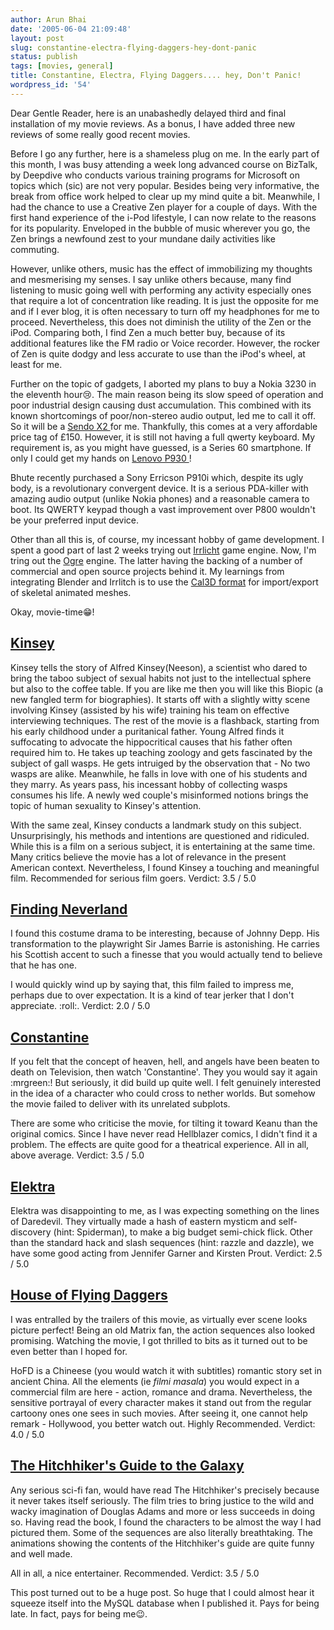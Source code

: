 ```yaml
---
author: Arun Bhai
date: '2005-06-04 21:09:48'
layout: post
slug: constantine-electra-flying-daggers-hey-dont-panic
status: publish
tags: [movies, general]
title: Constantine, Electra, Flying Daggers.... hey, Don't Panic!
wordpress_id: '54'
---
```


Dear Gentle Reader, here is an unabashedly delayed third and final installation of my movie reviews. As a bonus, I have added three new reviews of some really good recent movies.

Before I go any further, here is a shameless plug on me. In the early part of this month, I was busy attending a week long advanced course on BizTalk, by Deepdive who conducts various training programs for Microsoft on topics which (sic) are not very popular. Besides being very informative, the break from office work helped to clear up my mind quite a bit. Meanwhile, I had the chance to use a Creative Zen player for a couple of days. With the first hand experience of the i-Pod lifestyle, I can now relate to the  reasons for its popularity. Enveloped in the bubble of music wherever you go, the  Zen brings a newfound zest to your mundane daily activities like commuting.

However, unlike others, music has the effect of immobilizing my thoughts and mesmerising my senses. I say unlike others because, many find listening to music going well with performing any activity especially ones that require a lot of  concentration like reading. It is just the opposite for me and if I ever blog, it is often necessary to turn off my headphones for me to proceed. Nevertheless, this does not diminish the utility of the Zen or the iPod. Comparing both, I find Zen a much better buy, because of its additional features like the FM radio or Voice recorder. However, the rocker of Zen is quite dodgy and less accurate to use than the iPod's wheel, at least for me.

Further on the topic of gadgets, I aborted my plans to buy a Nokia 3230 in  the  eleventh hour:cry:. The main reason being its slow speed of operation and poor industrial design causing dust accumulation. This combined with its known shortcomings of poor/non-stereo audio output, led me to call it off. So it will be a  <a href="http://www.sendo.com/Sendo/ImageGallery/SendoX2ImageGallery.htm">Sendo X2 </a>for me. Thankfully, this comes at a very affordable price tag of £150. However, it is still not having a full qwerty keyboard. My requirement is, as you might have guessed, is a Series 60 smartphone. If only I could get my hands on <a href="http://www.symbiancentral.com/Phones/Series_60_Devices/Lenovo_s60_smart_phone_at_3GSM_WC_2005021424.html"> Lenovo P930 </a>!

Bhute recently purchased a Sony Erricson P910i which, despite its ugly body, is a revolutionary convergent device. It is a serious PDA-killer with amazing audio output (unlike Nokia phones) and a reasonable camera to boot. Its QWERTY keypad though a vast improvement over P800 wouldn't be your preferred input device.

Other than all this is, of course, my incessant hobby of game development. I spent  a good part of last 2 weeks trying out <a href="http://irrlicht.sourceforge.net/">Irrlicht</a> game engine. Now,  I'm tring out the <a href="http://www.ogre3d.org/">Ogre</a> engine. The latter having the backing of a number of commercial and open source projects behind it. My learnings from integrating Blender and Irrlitch is to use the <a href="http://cal3d.sourceforge.net/">Cal3D format</a>  for import/export of skeletal animated meshes.

Okay, movie-time:grin:!

<a href="http://www.imdb.com/title/tt0362269/"><h2>Kinsey</h2></a>

Kinsey tells the story of Alfred Kinsey(Neeson), a scientist who dared to bring the  taboo subject of sexual habits not just to the intellectual sphere but also to the coffee table. If you are like me then you will like this Biopic (a new fangled term  for biographies). It starts off with a slightly witty scene involving Kinsey  (assisted by his wife) training his team on effective interviewing techniques. The rest of the movie is a flashback, starting from his early childhood under a puritanical father. Young Alfred finds it suffocating to advocate the hippocritical causes that his father often required him to. He takes up teaching zoology and gets fascinated by the subject of gall wasps. He gets intruiged by the observation that - No two wasps are alike. Meanwhile, he falls in love with one of his students and they marry. As years pass, his incessant hobby of collecting wasps consumes his life. A newly wed couple's misinformed notions brings the topic of human sexuality to Kinsey's attention.

With the same zeal, Kinsey conducts a landmark study on this subject. Unsurprisingly, his methods and intentions are questioned and ridiculed. While this is a film on a serious subject, it is entertaining at the same time. Many critics believe the movie has a lot of relevance in the present American context. Nevertheless, I found Kinsey a touching and meaningful film. Recommended for serious film goers.
Verdict: 3.5 / 5.0

<a href="http://www.imdb.com/title/tt0308644/"><h2>Finding Neverland</h2></a>

I found this costume drama to be interesting, because of Johnny Depp. His transformation to the playwright Sir James Barrie is astonishing. He carries his Scottish accent to such a finesse that you would actually tend to believe that he has one.

I would quickly wind up by saying that, this film failed to impress me, perhaps due to over expectation. It is a kind of tear jerker that I don't appreciate. :roll:.
Verdict: 2.0 / 5.0

<a href="http://www.imdb.com/title/tt0360486/"><h2>Constantine</h2></a>

If you felt that the concept of heaven, hell, and angels have been beaten to death on Television, then watch 'Constantine'. They you would say it again :mrgreen:! But seriously, it did build up quite well. I felt genuinely interested in the idea of a character who could cross to nether worlds. But somehow the movie failed to deliver with its unrelated subplots.

There are some who criticise the movie, for tilting it toward Keanu than the original comics. Since I have never read Hellblazer comics, I didn't find it a problem. The effects are quite good for a theatrical experience. All in all, above average.
Verdict: 3.5 / 5.0
<a href="http://www.imdb.com/title/tt0357277/"><h2>Elektra</h2></a>

Elektra was disappointing to me, as I was expecting something on the lines of Daredevil. They virtually made a hash of eastern mysticm and self-discovery (hint: Spiderman), to make a big budget semi-chick flick. Other than the standard hack and slash sequences (hint: razzle and dazzle), we have some good acting from Jennifer Garner and Kirsten Prout.
Verdict: 2.5 / 5.0

<a href="http://www.imdb.com/title/tt0385004/"><h2>House of Flying Daggers</h2></a>

I was entralled by the trailers of this movie, as virtually ever scene looks picture perfect!  Being an old Matrix fan, the action sequences also looked promising. Watching the movie, I got thrilled to bits as it turned out to be even better than I hoped for.

HoFD is a Chineese (you would watch it with subtitles) romantic story set in ancient China. All the elements (ie <em>filmi masala</em>) you would expect in a commercial film are here - action, romance and drama. Nevertheless, the sensitive portrayal of every character makes it stand out from the regular cartoony ones one sees in such movies. After seeing it, one cannot help remark - Hollywood, you better watch out. Highly Recommended.
Verdict: 4.0 / 5.0

<a href="http://www.imdb.com/title/tt0371724/"><h2>The Hitchhiker's Guide to the Galaxy</h2></a>

Any serious sci-fi fan, would have read The Hitchhiker's precisely because it never takes itself seriously. The film tries to bring justice to the wild and wacky imagination of Douglas Adams and more or less succeeds in doing so. Having read the book, I found the characters to be almost the way I had pictured them. Some of the sequences are also literally breathtaking. The animations showing the contents of the Hitchhiker's guide are quite funny and well made.

All in all, a nice entertainer. Recommended.
Verdict: 3.5 / 5.0

This post turned out to be a huge post. So huge that I could almost hear it squeeze itself into the MySQL database when I published it. Pays for being late. In fact, pays for being me:wink:.
